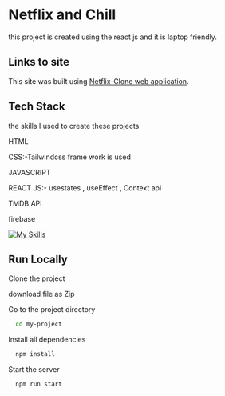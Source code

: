 

# Netflix and Chill
this project is created using the react js and it is laptop friendly.

## Links to site

This site was built using [Netflix-Clone web application](https://netflix-clone-18d11.web.app/).

## Tech Stack

the  skills I used to create these projects

HTML

CSS:-Tailwindcss frame work is used 

JAVASCRIPT

REACT JS:- usestates , useEffect , Context api

TMDB API

firebase


[![My Skills](https://skillicons.dev/icons?i=html,css,js,react,firebase)](https://skillicons.dev)




## Run Locally

Clone the project

download file as Zip

Go to the project directory

```bash
  cd my-project
```

Install all dependencies

```bash
  npm install
```

Start the server

```bash
  npm run start
```

